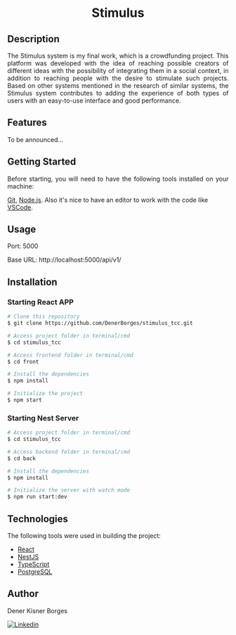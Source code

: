 <h1 align="center"> Stimulus </h1>

## Description

<p align="justify">
The Stimulus system is my final work, which is a crowdfunding project. This platform was developed with the idea of ​​reaching possible creators of different ideas with the possibility of integrating them in a social context, in addition to reaching people with the desire to stimulate such projects. Based on other systems mentioned in the research of similar systems, the Stimulus system contributes to adding the experience of both types of users with an easy-to-use interface and good performance.

</p>

## Features

To be announced...
<!-- - [x] Login
- [x] Register
- [x] CRUD
- [x] Authentication - JWT -->

## Getting Started

<p align="justify">
Before starting, you will need to have the following tools installed on your machine:

[Git](https://git-scm.com), [Node.js](https://nodejs.org/en/).
Also it's nice to have an editor to work with the code like [VSCode](https://code.visualstudio.com/).
</p>

## Usage

<p align="justify">
Port: 5000

Base URL: http://localhost:5000/api/v1/

## Installation

### Starting React APP
```bash
# Clone this repository
$ git clone https://github.com/DenerBorges/stimulus_tcc.git

# Access project folder in terminal/cmd
$ cd stimulus_tcc

# Access frontend folder in terminal/cmd
$ cd front

# Install the dependencies
$ npm install

# Initialize the project
$ npm start
```
### Starting Nest Server
```bash
# Access project folder in terminal/cmd
$ cd stimulus_tcc

# Access backend folder in terminal/cmd
$ cd back

# Install the dependencies
$ npm install

# Initialize the server with watch mode
$ npm run start:dev
```

## Technologies

<p>
The following tools were used in building the project:
</p>

- [React](https://react.dev/)
- [NestJS](https://nestjs.com)
- [TypeScript](https://www.typescriptlang.org)
- [PostgreSQL](https://www.postgresql.org)

## Author

<p align="justify">
Dener Kisner Borges
</p>

[![Linkedin](https://img.shields.io/badge/LinkedIn-0077B5?style=for-the-badge&logo=linkedin&logoColor=white)](https://www.linkedin.com/in/dener-borges-5836ab219)
